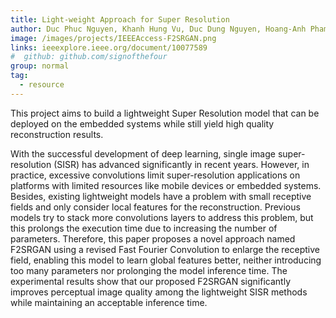```yaml
---
title: Light-weight Approach for Super Resolution
author: Duc Phuc Nguyen, Khanh Hung Vu, Duc Dung Nguyen, Hoang-Anh Pham
image: /images/projects/IEEEAccess-F2SRGAN.png
links: ieeexplore.ieee.org/document/10077589
#  github: github.com/signofthefour
group: normal
tag:
  - resource
---
```


<!-- excerpt start -->

This project aims to build a lightweight Super Resolution model that can be deployed on the embedded systems while still yield high quality reconstruction results.

<!-- excerpt end -->

With the successful development of deep learning, single image super-resolution (SISR) has advanced significantly in recent years. However, in practice, excessive convolutions limit super-resolution applications on platforms with limited resources like mobile devices or embedded systems. Besides, existing lightweight models have a problem with small receptive fields and only consider local features for the reconstruction. Previous models try to stack more convolutions layers to address this problem, but this prolongs the execution time due to increasing the number of parameters. Therefore, this paper proposes a novel approach named F2SRGAN using a revised Fast Fourier Convolution to enlarge the receptive field, enabling this model to learn global features better, neither introducing too many parameters nor prolonging the model inference time. The experimental results show that our proposed F2SRGAN significantly improves perceptual image quality among the lightweight SISR methods while maintaining an acceptable inference time.
